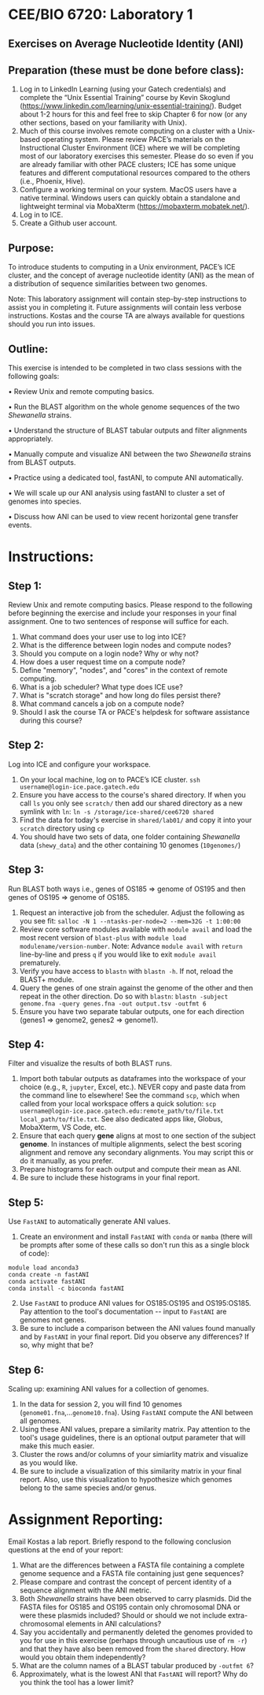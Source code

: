 # CEE/BIO 6720: Laboratory 1
## Exercises on Average Nucleotide Identity (ANI) 

## Preparation (these must be done before class):
1.	Log in to LinkedIn Learning (using your Gatech credentials) and complete the “Unix Essential Training” course by Kevin Skoglund (https://www.linkedin.com/learning/unix-essential-training/). Budget about 1-2 hours for this and feel free to skip Chapter 6 for now (or any other sections, based on your familiarity with Unix). 
2.	Much of this course involves remote computing on a cluster with a Unix-based operating system. Please review PACE’s materials on the Instructional Cluster Environment (ICE) where we will be completing most of our laboratory exercises this semester. Please do so even if you are already familiar with other PACE clusters; ICE has some unique features and different computational resources compared to the others (i.e., Phoenix, Hive).
3.	Configure a working terminal on your system. MacOS users have a native terminal. Windows users can quickly obtain a standalone and lightweight terminal via MobaXterm (https://mobaxterm.mobatek.net/). 
4.	Log in to ICE.
5.	Create a Github user account.

## Purpose: 
To introduce students to computing in a Unix environment, PACE’s ICE cluster, and the concept of average nucleotide identity (ANI) as the mean of a distribution of sequence similarities between two genomes. 

Note: This laboratory assignment will contain step-by-step instructions to assist you in completing it. Future assignments will contain less verbose instructions. Kostas and the course TA are always available for questions should you run into issues. 

## Outline: 
This exercise is intended to be completed in two class sessions with the following goals:

•	Review Unix and remote computing basics.

•	Run the BLAST algorithm on the whole genome sequences of the two *Shewanella* strains. 

•	Understand the structure of BLAST tabular outputs and filter alignments appropriately.

•	Manually compute and visualize ANI between the two *Shewanella* strains from BLAST outputs. 

•	Practice using a dedicated tool, fastANI, to compute ANI automatically. 

•	We will scale up our ANI analysis using fastANI to cluster a set of genomes into species.

•	Discuss how ANI can be used to view recent horizontal gene transfer events.

# Instructions:

## **Step 1:** 
Review Unix and remote computing basics.
Please respond to the following before beginning the exercise and include your responses in your final assignment. One to two sentences of response will suffice for each.
1.	What command does your user use to log into ICE?
2.	What is the difference between login nodes and compute nodes?
3.	Should you compute on a login node? Why or why not?
4.	How does a user request time on a compute node?
5.  Define "memory", "nodes", and "cores" in the context of remote computing.
6.	What is a job scheduler? What type does ICE use?
7.  What is "scratch storage" and how long do files persist there?
8.  What command cancels a job on a compute node?
9.  Should I ask the course TA or PACE's helpdesk for software assistance during this course?

## **Step 2:** 
Log into ICE and configure your workspace.
1.	On your local machine, log on to PACE’s ICE cluster. `ssh username@login-ice.pace.gatech.edu`
2.  Ensure you have access to the course's shared directory. If when you call `ls` you only see `scratch/` then add our shared directory as a new symlink with `ln`: `ln -s /storage/ice-shared/cee6720 shared`
3.  Find the data for today's exercise in `shared/lab01/` and copy it into your `scratch` directory using `cp`
4.  You should have two sets of data, one folder containing *Shewanella* data (`shewy_data`) and the other containing 10 genomes (`10genomes/`)

## **Step 3:** 
Run BLAST both ways i.e., genes of OS185 => genome of OS195 and then genes of OS195 => genome of OS185. 
1. Request an interactive job from the scheduler. Adjust the following as you see fit: `salloc -N 1 --ntasks-per-node=2 --mem=32G -t 1:00:00`
2. Review core software modules available with `module avail` and load the most recent version of `blast-plus` with `module load modulename/version-number`. Note: Advance `module avail` with `return` line-by-line and press `q` if you would like to exit `module avail` prematurely. 
3. Verify you have access to `blastn` with `blastn -h`. If not, reload the BLAST+ module. 
4. Query the genes of one strain against the genome of the other and then repeat in the other direction. Do so with `blastn`: `blastn -subject genome.fna -query genes.fna -out output.tsv -outfmt 6`
5. Ensure you have two separate tabular outputs, one for each direction (genes1 => genome2, genes2 => genome1).

## **Step 4:**
Filter and visualize the results of both BLAST runs.
1. Import both tabular outputs as dataframes into the workspace of your choice (e.g., `R`, `jupyter`, Excel, etc.). NEVER copy and paste data from the command line to elsewhere! See the command `scp`, which when called from your local workspace offers a quick solution: `scp username@login-ice.pace.gatech.edu:remote_path/to/file.txt local_path/to/file.txt`. See also dedicated apps like, Globus, MobaXterm, VS Code, etc. 
2. Ensure that each query **gene** aligns at most to one section of the subject **genome**. In instances of multiple alignments, select the best scoring alignment and remove any secondary alignments. You may script this or do it manually, as you prefer. 
3. Prepare histograms for each output and compute their mean as ANI.
4. Be sure to include these histograms in your final report.

## **Step 5:**
Use `FastANI` to automatically generate ANI values.
1. Create an environment and install `FastANI` with `conda` or `mamba` (there will be prompts after some of these calls so don't run this as a single block of code):
```
module load anconda3
conda create -n fastANI
conda activate fastANI
conda install -c bioconda fastANI
```
2. Use `FastANI` to produce ANI values for OS185:OS195 and OS195:OS185. Pay attention to the tool's documentation -- input to `FastANI` are genomes not genes.
3. Be sure to include a comparison between the ANI values found manually and by `FastANI` in your final report. Did you observe any differences? If so, why might that be?

## **Step 6:**
Scaling up: examining ANI values for a collection of genomes.
1. In the data for session 2, you will find 10 genomes (`genome01.fna`,...`genome10.fna`). Using `FastANI` compute the ANI between all genomes. 
2. Using these ANI values, prepare a similarity matrix. Pay attention to the tool's usage guidelines, there is an optional output parameter that will make this much easier.
3. Cluster the rows and/or columns of your simiarlity matrix and visualize as you would like.
4. Be sure to include a visualization of this similarity matrix in your final report. Also, use this visualization to hypothesize which genomes belong to the same species and/or genus.

# Assignment Reporting:
Email Kostas a lab report. Briefly respond to the following conclusion questions at the end of your report:

1. What are the differences between a FASTA file containing a complete genome sequence and a FASTA file containing just gene sequences?
2. Please compare and contrast the concept of percent identity of a sequence alignment with the ANI metric.
3. Both *Shewanella* strains have been observed to carry plasmids. Did the FASTA files for OS185 and OS195 contain only chromosomal DNA or were these plasmids included? Should or should we not include extra-chromosomal elements in ANI calculations?
4. Say you accidentally and permanently deleted the genomes provided to you for use in this exercise (perhaps through uncautious use of `rm -r`) and that they have also been removed from the `shared` directory. How would you obtain them independently?
5. What are the column names of a BLAST tabular produced by `-outfmt 6`? 
6. Approximately, what is the lowest ANI that `FastANI` will report? Why do you think the tool has a lower limit?
